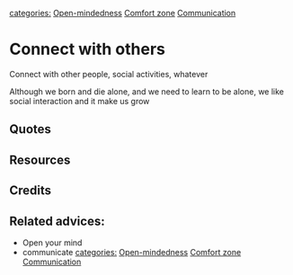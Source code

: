 [categories:](categories/index.md) [Open-mindedness](../categories/Open-mindedness.md) [Comfort zone](../categories/Comfort%20zone.md) [Communication](../categories/Communication.md)
# Connect with others

Connect with other people, social activities, whatever

Although we born and die alone, and we need to learn to be alone, we like social interaction and it make us grow


## Quotes

## Resources

## Credits

## Related advices:

- Open your mind
- communicate
[categories:](categories/index.md) [Open-mindedness](../categories/Open-mindedness.md) [Comfort zone](../categories/Comfort%20zone.md) [Communication](../categories/Communication.md)